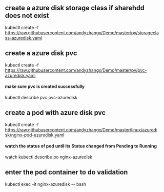 ## create a azure disk storage class if sharehdd does not exist
kubectl create -f https://raw.githubusercontent.com/andyzhangx/Demo/master/pv/storageclass-azuredisk.yaml

## create a azure disk pvc
kubectl create -f https://raw.githubusercontent.com/andyzhangx/Demo/master/pv/pvc-azuredisk.yaml
#### make sure pvc is created successfully
kubectl describe pvc pvc-azuredisk

## create a pod with azure disk pvc
kubectl create -f https://raw.githubusercontent.com/andyzhangx/Demo/master/linux/azuredisk/nginx-pod-azuredisk.yaml
#### watch the status of pod until its Status changed from Pending to Running
watch kubectl describe po nginx-azuredisk

## enter the pod container to do validation
kubectl exec -it nginx-azuredisk -- bash

```
```



